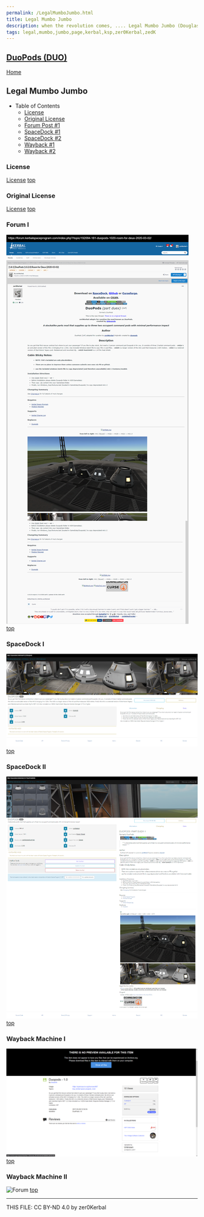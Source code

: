 ```yaml
---
permalink: /LegalMumboJumbo.html
title: Legal Mumbo Jumbo
description: when the revolution comes, .... Legal Mumbo Jumbo (Douglas Adams)
tags: legal,mumbo,jumbo,page,kerbal,ksp,zer0Kerbal,zedK
---
```

<!--
LegalMumboJumbo.md v1.0.0.0
DuoPods (DUO)
created: 13 May 2023
updated: 

TEMPLATE: LegalMumboJumbo.md v1.0.6.0
created: 01 Feb 2022
updated: 14 Apr 2023 -->

<script src="https://kit.fontawesome.com/0ea5493613.js" crossorigin="anonymous"></script>
<i class="fa-solid fa-file-contract fa-beat-fade fa-3x" style="--fa-beat-fade-opacity: 0.1; --fa-beat-fade-scale: 1.25;color: #6495ED" ></i>

## [DuoPods (DUO)][mod]

[Home](./index.md)

## Legal Mumbo Jumbo

<!-- no toc -->
* Table of Contents
  * [License](#license)
  * [Original License](#original-license)
  * [Forum Post #1](#forum-i)
  * [SpaceDock #1](#spacedock-i)
  * [SpaceDock #2](#spacedock-ii)
  * [Wayback #1](#wayback-machine-i)
  * [Wayback #2](#wayback-machine-ii)

### License

[License](./LegalMumboJumbo/License.md)
[top](#legal-mumbo-jumbo)

### Original License

[License](./LegalMumboJumbo/OrigLicense.md)
[top](#legal-mumbo-jumbo)

### Forum I

![Forum](./LegalMumboJumbo/FORUM-01.png)
[top](#legal-mumbo-jumbo)

### SpaceDock I

![Forum](./LegalMumboJumbo/SD-01.png)
[top](#legal-mumbo-jumbo)

### SpaceDock II

![Forum](./LegalMumboJumbo/SD-02.png)
[top](#legal-mumbo-jumbo)

### Wayback Machine I

![Forum](./LegalMumboJumbo/IA-01.png)
[top](#legal-mumbo-jumbo)

### Wayback Machine II

![Forum](./LegalMumboJumbo/IA-02.png)
[top](#legal-mumbo-jumbo)

---

THIS FILE: CC BY-ND 4.0 by zer0Kerbal

[mod]: https://www.curseforge.com/kerbal/ksp-mods/DuoPods "DuoPods (DUO)"
